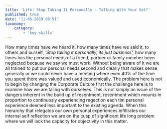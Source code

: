 ```yaml
---
title: 'Life! Stop Taking It Personally - Talking With Your Self'
published: true
date: '11-06-2019 08:51'
taxonomy:
    category:
        - 'key skills'
---
```


How many times have we heard it, how many times have we said it, to others and ourself, _'Stop taking it personally, its just business',_ how many times has the personal needs of a friend, partner or family member been neglected because we say we must work. 
Without being aware of it we are all trained to put our personal needs second and clearly that makes sense generally or we could never have a meeting where even 40% of the time you spent there was valued and used economically. The problem here is not to begin by changing the Corporate Culture first the challenge here is to examine how we are taling with ourselves.
This is not simply an issue of the dangers inherent in the build up of resentment, resentment which mounts in proportion to continuosly experiencing regection each tim personal experience deemed less important to the existing agenda. When this hierarchy that relegates our own personal experiences infiltrates our internal self reflection we are on the cusp of significent life long problem where we will lack the capacity for objectivity in this matter.  